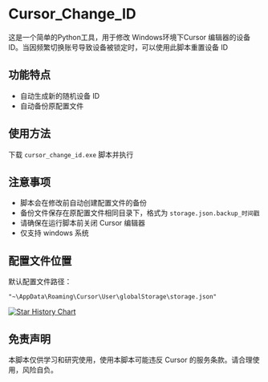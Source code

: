 # Cursor_Change_ID
这是一个简单的Python工具，用于修改 Windows环境下Cursor 编辑器的设备 ID。当因频繁切换账号导致设备被锁定时，可以使用此脚本重置设备 ID

## 功能特点

- 自动生成新的随机设备 ID
- 自动备份原配置文件

## 使用方法

下载 `cursor_change_id.exe` 脚本并执行


## 注意事项

- 脚本会在修改前自动创建配置文件的备份
- 备份文件保存在原配置文件相同目录下，格式为 `storage.json.backup_时间戳`
- 请确保在运行脚本前关闭 Cursor 编辑器
- 仅支持 windows 系统

## 配置文件位置

默认配置文件路径：
```
"~\AppData\Roaming\Cursor\User\globalStorage\storage.json"
```


[![Star History Chart](https://api.star-history.com/svg?repos=Muyan-Shen/Cursor_Change_ID&type=Area)](https://star-history.com/#Muyan-Shen/Cursor_Change_ID&Area)

## 免责声明

本脚本仅供学习和研究使用，使用本脚本可能违反 Cursor 的服务条款。请合理使用，风险自负。

